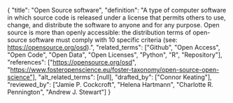 {
    "title": "Open Source software",
    "definition": "A type of computer software in which source code is released under a license that permits others to use, change, and distribute the software to anyone and for any purpose. Open source is more than openly accessible: the distribution terms of open-source software must comply with 10 specific criteria (see: https://opensource.org/osd).",
    "related_terms": ["Github", "Open Access", "Open Code", "Open Data", "Open Licenses", "Python", "R", "Repository"],
    "references": ["https://opensource.org/osd", "https://www.fosteropenscience.eu/foster-taxonomy/open-source-open-science"],
    "alt_related_terms": [null],
    "drafted_by": ["Connor Keating"],
    "reviewed_by": ["Jamie P. Cockcroft", "Helena Hartmann", "Charlotte R. Pennington", "Andrew J. Stewart"]
  }
